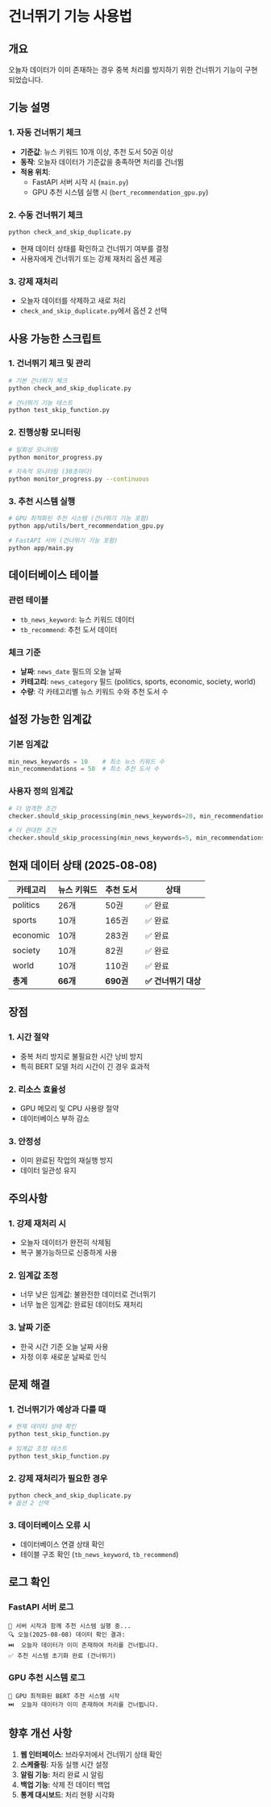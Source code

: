# 건너뛰기 기능 사용법

## 개요
오늘자 데이터가 이미 존재하는 경우 중복 처리를 방지하기 위한 건너뛰기 기능이 구현되었습니다.

## 기능 설명

### 1. 자동 건너뛰기 체크
- **기준값**: 뉴스 키워드 10개 이상, 추천 도서 50권 이상
- **동작**: 오늘자 데이터가 기준값을 충족하면 처리를 건너뜀
- **적용 위치**: 
  - FastAPI 서버 시작 시 (`main.py`)
  - GPU 추천 시스템 실행 시 (`bert_recommendation_gpu.py`)

### 2. 수동 건너뛰기 체크
```bash
python check_and_skip_duplicate.py
```
- 현재 데이터 상태를 확인하고 건너뛰기 여부를 결정
- 사용자에게 건너뛰기 또는 강제 재처리 옵션 제공

### 3. 강제 재처리
- 오늘자 데이터를 삭제하고 새로 처리
- `check_and_skip_duplicate.py`에서 옵션 2 선택

## 사용 가능한 스크립트

### 1. 건너뛰기 체크 및 관리
```bash
# 기본 건너뛰기 체크
python check_and_skip_duplicate.py

# 건너뛰기 기능 테스트
python test_skip_function.py
```

### 2. 진행상황 모니터링
```bash
# 일회성 모니터링
python monitor_progress.py

# 지속적 모니터링 (30초마다)
python monitor_progress.py --continuous
```

### 3. 추천 시스템 실행
```bash
# GPU 최적화된 추천 시스템 (건너뛰기 기능 포함)
python app/utils/bert_recommendation_gpu.py

# FastAPI 서버 (건너뛰기 기능 포함)
python app/main.py
```

## 데이터베이스 테이블

### 관련 테이블
- `tb_news_keyword`: 뉴스 키워드 데이터
- `tb_recommend`: 추천 도서 데이터

### 체크 기준
- **날짜**: `news_date` 필드의 오늘 날짜
- **카테고리**: `news_category` 필드 (politics, sports, economic, society, world)
- **수량**: 각 카테고리별 뉴스 키워드 수와 추천 도서 수

## 설정 가능한 임계값

### 기본 임계값
```python
min_news_keywords = 10    # 최소 뉴스 키워드 수
min_recommendations = 50  # 최소 추천 도서 수
```

### 사용자 정의 임계값
```python
# 더 엄격한 조건
checker.should_skip_processing(min_news_keywords=20, min_recommendations=100)

# 더 관대한 조건
checker.should_skip_processing(min_news_keywords=5, min_recommendations=20)
```

## 현재 데이터 상태 (2025-08-08)

| 카테고리 | 뉴스 키워드 | 추천 도서 | 상태 |
|---------|------------|----------|------|
| politics | 26개 | 50권 | ✅ 완료 |
| sports | 10개 | 165권 | ✅ 완료 |
| economic | 10개 | 283권 | ✅ 완료 |
| society | 10개 | 82권 | ✅ 완료 |
| world | 10개 | 110권 | ✅ 완료 |
| **총계** | **66개** | **690권** | **✅ 건너뛰기 대상** |

## 장점

### 1. 시간 절약
- 중복 처리 방지로 불필요한 시간 낭비 방지
- 특히 BERT 모델 처리 시간이 긴 경우 효과적

### 2. 리소스 효율성
- GPU 메모리 및 CPU 사용량 절약
- 데이터베이스 부하 감소

### 3. 안정성
- 이미 완료된 작업의 재실행 방지
- 데이터 일관성 유지

## 주의사항

### 1. 강제 재처리 시
- 오늘자 데이터가 완전히 삭제됨
- 복구 불가능하므로 신중하게 사용

### 2. 임계값 조정
- 너무 낮은 임계값: 불완전한 데이터로 건너뛰기
- 너무 높은 임계값: 완료된 데이터도 재처리

### 3. 날짜 기준
- 한국 시간 기준 오늘 날짜 사용
- 자정 이후 새로운 날짜로 인식

## 문제 해결

### 1. 건너뛰기가 예상과 다를 때
```bash
# 현재 데이터 상태 확인
python test_skip_function.py

# 임계값 조정 테스트
python test_skip_function.py
```

### 2. 강제 재처리가 필요한 경우
```bash
python check_and_skip_duplicate.py
# 옵션 2 선택
```

### 3. 데이터베이스 오류 시
- 데이터베이스 연결 상태 확인
- 테이블 구조 확인 (`tb_news_keyword`, `tb_recommend`)

## 로그 확인

### FastAPI 서버 로그
```
🚀 서버 시작과 함께 추천 시스템 실행 중...
🔍 오늘(2025-08-08) 데이터 확인 결과:
⏭️  오늘자 데이터가 이미 존재하여 처리를 건너뜁니다.
✅ 추천 시스템 초기화 완료 (건너뛰기)
```

### GPU 추천 시스템 로그
```
🚀 GPU 최적화된 BERT 추천 시스템 시작
⏭️  오늘자 데이터가 이미 존재하여 처리를 건너뜁니다.
```

## 향후 개선 사항

1. **웹 인터페이스**: 브라우저에서 건너뛰기 상태 확인
2. **스케줄링**: 자동 실행 시간 설정
3. **알림 기능**: 처리 완료 시 알림
4. **백업 기능**: 삭제 전 데이터 백업
5. **통계 대시보드**: 처리 현황 시각화
